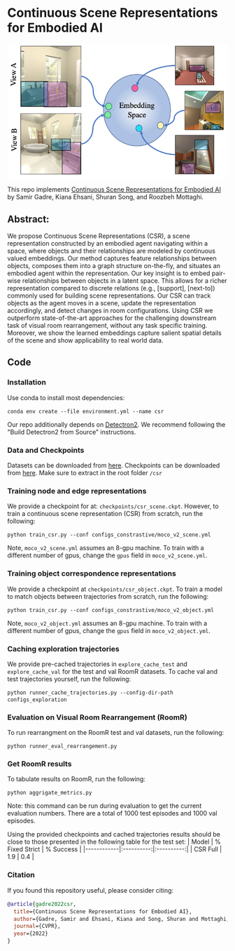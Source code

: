 # Continuous Scene Representations for Embodied AI
![](figs/csr.jpg)

This repo implements [Continuous Scene Representations for Embodied AI](TODO) by Samir Gadre, Kiana Ehsani, Shuran Song, and Roozbeh Mottaghi.

## Abstract:

We propose Continuous Scene Representations (CSR), a scene representation constructed by an embodied agent navigating within a space, where objects and their relationships are modeled by continuous valued embeddings. Our method captures feature relationships between objects, composes them into a graph structure on-the-fly, and situates an embodied agent within the representation. Our key insight is to embed pair-wise relationships between objects in a latent space. This allows for a richer representation compared to discrete relations (e.g., \[support\], \[next-to\]) commonly used for building scene representations. Our CSR can track objects as the agent moves in a scene, update the representation accordingly, and detect changes in room configurations. Using CSR we outperform state-of-the-art approaches for the challenging downstream task of visual room rearrangement, without any task specific training. Moreover, we show the learned embeddings capture salient spatial details of the scene and show applicability to real world data.

## Code

### Installation
Use conda to install most dependencies:
```
conda env create --file environment.yml --name csr
```

Our repo additionally depends on [Detectron2](https://detectron2.readthedocs.io/en/latest/tutorials/install.html#build-detectron2-from-source). We recommend following the "Build Detectron2 from Source" instructions.


### Data and Checkpoints
Datasets can be downloaded from [here](TODO).
Checkpoints can be downloaded from [here](TODO).
Make sure to extract in the root folder `/csr`

### Training node and edge representations
We provide a checkpoint for at: `checkpoints/csr_scene.ckpt`.
However, to train a continuous scene representation (CSR) from scratch, run the following:
```
python train_csr.py --conf configs_constrastive/moco_v2_scene.yml
```

Note, `moco_v2_scene.yml` assumes an 8-gpu machine. To train with a different number of gpus, change the `gpus` field in `moco_v2_scene.yml`.

### Training object correspondence representations
We provide a checkpoint at `checkpoints/csr_object.ckpt`.
To train a model to match objects between trajectories from scratch, run the following:
```
python train_csr.py --conf configs_constrastive/moco_v2_object.yml
```

Note, `moco_v2_object.yml` assumes an 8-gpu machine. To train with a different number of gpus, change the `gpus` field in `moco_v2_object.yml`.

### Caching exploration trajectories
We provide pre-cached trajectories in `explore_cache_test` and `explore_cache_val` for the test and val RoomR datasets.
To cache val and test trajectories yourself, run the following:
```
python runner_cache_trajectories.py --config-dir-path configs_exploration
```

### Evaluation on Visual Room Rearrangement (RoomR)
To run rearrangment on the RoomR test and val datasets, run the following:
```
python runner_eval_rearrangement.py
```

### Get RoomR results
To tabulate results on RoomR, run the following:
```
python aggrigate_metrics.py
```
Note: this command can be run during evaluation to get the current evaluation numbers. There are a total of 1000 test episodes and 1000 val episodes.

Using the provided checkpoints and cached trajectories results should be close to those presented in the following table for the test set:
| Model | % Fixed Strict | % Success |
|------------|:----------:|:----------:|
| CSR Full | 1.9 | 0.4 |


### Citation
If you found this repository useful, please consider citing:

```bibtex
@article{gadre2022csr,
  title={Continuous Scene Representations for Embodied AI},
  author={Gadre, Samir and Ehsani, Kiana and Song, Shuran and Mottaghi, Roozbeh},
  journal={CVPR},
  year={2022}
}
```